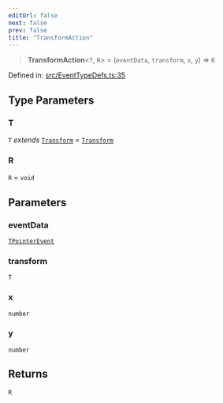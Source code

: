 ```yaml
---
editUrl: false
next: false
prev: false
title: "TransformAction"
---
```


> **TransformAction**\<`T`, `R`\> = (`eventData`, `transform`, `x`, `y`) => `R`

Defined in: [src/EventTypeDefs.ts:35](https://github.com/fabricjs/fabric.js/blob/8206f10a405480a7ba988ff6cfdde6412c1f13f8/src/EventTypeDefs.ts#L35)

## Type Parameters

### T

`T` *extends* [`Transform`](/api/type-aliases/transform/) = [`Transform`](/api/type-aliases/transform/)

### R

`R` = `void`

## Parameters

### eventData

[`TPointerEvent`](/api/type-aliases/tpointerevent/)

### transform

`T`

### x

`number`

### y

`number`

## Returns

`R`
